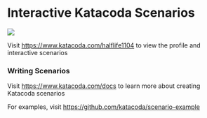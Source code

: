 # Interactive Katacoda Scenarios

[![](http://shields.katacoda.com/katacoda/halflife1104/count.svg)](https://www.katacoda.com/halflife1104 "Get your profile on Katacoda.com")

Visit https://www.katacoda.com/halflife1104 to view the profile and interactive scenarios

### Writing Scenarios
Visit https://www.katacoda.com/docs to learn more about creating Katacoda scenarios

For examples, visit https://github.com/katacoda/scenario-example
